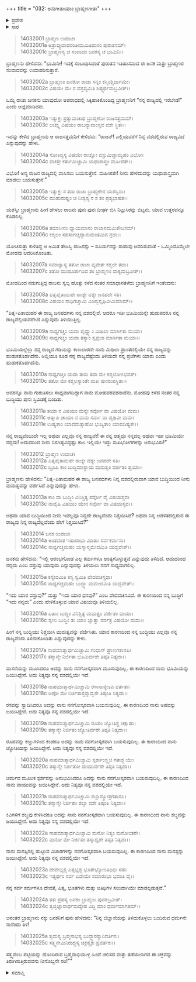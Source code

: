 +++
title = "032: ಅನುಗೀತಾಯಾಂ ಬ್ರಾಹ್ಮಣಗೀತಾ"
+++

<details><summary>ಪ್ರವೇಶ</summary>


।।   ಓಂ ಓಂ ನಮೋ ನಾರಾಯಣಾಯ।।   ಶ್ರೀ ವೇದವ್ಯಾಸಾಯ ನಮಃ ।।

ಶ್ರೀ ಕೃಷ್ಣದ್ವೈಪಾಯನ ವೇದವ್ಯಾಸ ವಿರಚಿತ  

**ಶ್ರೀ ಮಹಾಭಾರತ**

**ಅಶ್ವಮೇಧಿಕ ಪರ್ವ**

**ಅಶ್ವಮೇಧಿಕ ಪರ್ವ**

**ಅಧ್ಯಾಯ 32**


</details>

<details><summary>ಸಾರ</summary>

ಕೃಷ್ಣನು ಅರ್ಜುನನಿಗೆ ಬ್ರಾಹ್ಮಣ ದಂಪತಿಗಳ ಸಂವಾದವನ್ನು ಮುಂದುವರೆಸಿ ಹೇಳಿದುದು (1-25).


</details>

> 14032001 ಬ್ರಾಹ್ಮಣ ಉವಾಚ।  
14032001a ಅತ್ರಾಪ್ಯುದಾಹರಂತೀಮಮಿತಿಹಾಸಂ ಪುರಾತನಮ್।  
14032001c ಬ್ರಾಹ್ಮಣಸ್ಯ ಚ ಸಂವಾದಂ ಜನಕಸ್ಯ ಚ ಭಾಮಿನಿ।।

ಬ್ರಾಹ್ಮಣನು ಹೇಳಿದನು: “ಭಾಮಿನೀ! ಇದಕ್ಕೆ ಸಂಬಂಧಿಸಿದಂತೆ ಪುರಾತನ ಇತಿಹಾಸವಾದ ಈ ಜನಕ ಮತ್ತು ಬ್ರಾಹ್ಮಣರ ಸಂವಾದವನ್ನು ಉದಾಹರಿಸುತ್ತಾರೆ.

> 14032002a ಬ್ರಾಹ್ಮಣಂ ಜನಕೋ ರಾಜಾ ಸನ್ನಂ ಕಸ್ಮಿಂಶ್ಚಿದಾಗಮೇ।  
14032002c ವಿಷಯೇ ಮೇ ನ ವಸ್ತವ್ಯಮಿತಿ ಶಿಷ್ಟ್ಯರ್ಥಮಬ್ರವೀತ್।।

ಒಮ್ಮೆ ರಾಜಾ ಜನಕನು ಯಾವುದೋ ಅಪರಾಧದಲ್ಲಿ ಸಿಕ್ಕಿಹಾಕಿಕೊಂಡಿದ್ದ ಬ್ರಾಹ್ಮಣನಿಗೆ “ನನ್ನ ರಾಜ್ಯದಲ್ಲಿ ಇರಬೇಡ!” ಎಂದು ಆಜ್ಞೆಮಾಡಿದನು.

> 14032003a ಇತ್ಯುಕ್ತಃ ಪ್ರತ್ಯುವಾಚಾಥ ಬ್ರಾಹ್ಮಣೋ ರಾಜಸತ್ತಮಮ್।  
14032003c ಆಚಕ್ಷ್ವ ವಿಷಯಂ ರಾಜನ್ಯಾವಾಂಸ್ತವ ವಶೇ ಸ್ಥಿತಃ।।

ಇದನ್ನು ಕೇಳಿದ ಬ್ರಾಹ್ಮಣನು ಆ ರಾಜಸತ್ತಮನಿಗೆ ಕೇಳಿದನು: “ರಾಜನ್! ಎಲ್ಲಿಯವರೆಗೆ ನಿನ್ನ ವಶದಲ್ಲಿರುವ ರಾಜ್ಯವಿದೆ ಎನ್ನುವುದನ್ನು ಹೇಳು.

> 14032004a ಸೋಽನ್ಯಸ್ಯ ವಿಷಯೇ ರಾಜ್ಞೋ ವಸ್ತುಮಿಚ್ಚಾಮ್ಯಹಂ ವಿಭೋ।  
14032004c ವಚಸ್ತೇ ಕರ್ತುಮಿಚ್ಚಾಮಿ ಯಥಾಶಾಸ್ತ್ರಂ ಮಹೀಪತೇ।।

ವಿಭೋ! ಅನ್ಯ ರಾಜನ ರಾಜ್ಯದಲ್ಲಿ ವಾಸಿಸಲು ಬಯಸುತ್ತೇನೆ. ಮಹೀಪತೇ! ನೀನು ಹೇಳಿದುದನ್ನು ಯಥಾಶಾಸ್ತ್ರವಾಗಿ ಮಾಡಲು ಬಯಸುತ್ತೇನೆ.”

> 14032005a ಇತ್ಯುಕ್ತಃ ಸ ತದಾ ರಾಜಾ ಬ್ರಾಹ್ಮಣೇನ ಯಶಸ್ವಿನಾ।  
14032005c ಮುಹುರುಷ್ಣಂ ಚ ನಿಃಶ್ವಸ್ಯ ನ ಸ ತಂ ಪ್ರತ್ಯಭಾಷತ।।

ಯಶಸ್ವೀ ಬ್ರಾಹ್ಮಣನು ಹೀಗೆ ಹೇಳಲು ರಾಜನು ಪುನಃ ಪುನಃ ದೀರ್ಘ ಬಿಸಿ ನಿಟ್ಟುಸಿರನ್ನು ಬಿಟ್ಟನು. ಯಾವ ಉತ್ತರವನ್ನೂ ಕೊಡಲಿಲ್ಲ.

> 14032006a ತಮಾಸೀನಂ ಧ್ಯಾಯಮಾನಂ ರಾಜಾನಮಮಿತೌಜಸಮ್।  
14032006c ಕಶ್ಮಲಂ ಸಹಸಾಗಚ್ಚದ್ಭಾನುಮಂತಮಿವ ಗ್ರಹಃ।।

ಯೋಚಿಸುತ್ತಾ ಕುಳಿತಿದ್ದ ಆ ಅಮಿತ ತೇಜಸ್ವಿ ರಾಜನನ್ನು – ಸೂರ್ಯನನ್ನು ರಾಹುವು ಆವರಿಸುವಂತೆ - ಒಮ್ಮಿಂದೊಮ್ಮೆಲೇ ಮೋಹವು ಆವರಿಸಿಕೊಂಡಿತು.

> 14032007a ಸಮಾಶ್ವಾಸ್ಯ ತತೋ ರಾಜಾ ವ್ಯಪೇತೇ ಕಶ್ಮಲೇ ತದಾ।  
14032007c ತತೋ ಮುಹೂರ್ತಾದಿವ ತಂ ಬ್ರಾಹ್ಮಣಂ ವಾಕ್ಯಮಬ್ರವೀತ್।।

ಮೋಹದಿಂದ ನಡುಗುತ್ತಿದ್ದ ರಾಜನು ಸ್ವಲ್ಪ ಹೊತ್ತು ಕಳೆದ ನಂತರ ಸಮಾಧಾನತಳೆದು ಬ್ರಾಹ್ಮಣನಿಗೆ ಇಂತೆಂದನು:

> 14032008a ಪಿತೃಪೈತಾಮಹೇ ರಾಜ್ಯೇ ವಶ್ಯೇ ಜನಪದೇ ಸತಿ।  
14032008c ವಿಷಯಂ ನಾಧಿಗಚ್ಚಾಮಿ ವಿಚಿನ್ವನ್ಪೃಥಿವೀಮಿಮಾಮ್।।

“ಪಿತೃ-ಪಿತಾಮಹರ ಈ ರಾಜ್ಯ ಜನಪದಗಳು ನನ್ನ ವಶದಲ್ಲಿವೆ. ಆದರೂ ಇಡೀ ಭೂಮಿಯನ್ನೇ ಹುಡುಕಿದರೂ ನನ್ನ ರಾಜ್ಯವೆಲ್ಲಿಯವರೆಗಿದೆ ಎನ್ನುವುದು ತಿಳಿಯುತ್ತಿಲ್ಲ.

> 14032009a ನಾಧ್ಯಗಚ್ಚಂ ಯದಾ ಪೃಥ್ವ್ಯಾಂ ಮಿಥಿಲಾ ಮಾರ್ಗಿತಾ ಮಯಾ।  
14032009c ನಾಧ್ಯಗಚ್ಚಂ ಯದಾ ತಸ್ಯಾಂ ಸ್ವಪ್ರಜಾ ಮಾರ್ಗಿತಾ ಮಯಾ।।

ಭೂಮಿಯಲ್ಲೆಲ್ಲಾ ನನ್ನ ರಾಜ್ಯದ ಗಡಿಯನ್ನು ಕಾಣಲಾರದೇ ನಾನು ಮಿಥಿಲಾ ಪ್ರಾಂತದಲ್ಲಿಯೇ ನನ್ನ ರಾಜ್ಯವನ್ನು ಹುಡುಕತೊಡಗಿದೆನು. ಅಲ್ಲಿಯೂ ಕೂಡ ನನ್ನ ರಾಜ್ಯವೆಷ್ಟೆಂದು ತಿಳಿಯದೇ ನನ್ನ ಪ್ರಜೆಗಳು ಯಾರು ಎಂದು ಹುಡುಕತೊಡಗಿದೆನು.

> 14032010a ನಾಧ್ಯಗಚ್ಚಂ ಯದಾ ತಾಸು ತದಾ ಮೇ ಕಶ್ಮಲೋಽಭವತ್।  
14032010c ತತೋ ಮೇ ಕಶ್ಮಲಸ್ಯಾಂತೇ ಮತಿಃ ಪುನರುಪಸ್ಥಿತಾ।।

ಅವರನ್ನೂ ನಾನು ಗುರುತಿಸಲು ಸಾಧ್ಯವಾಗದಿದ್ದಾಗ ನಾನು ಮೋಹಪರವಶನಾದೆನು. ಮೋಹವು ಕಳೆದ ನಂತರ ನನ್ನ ಬುದ್ಧಿಯು ಪುನಃ ಸ್ತಿಮಿತಕ್ಕೆ ಬಂದಿತು.

> 14032011a ತಯಾ ನ ವಿಷಯಂ ಮನ್ಯೇ ಸರ್ವೋ ವಾ ವಿಷಯೋ ಮಮ।  
14032011c ಆತ್ಮಾಪಿ ಚಾಯಂ ನ ಮಮ ಸರ್ವಾ ವಾ ಪೃಥಿವೀ ಮಮ।  
14032011e ಉಷ್ಯತಾಂ ಯಾವದುತ್ಸಾಹೋ ಭುಜ್ಯತಾಂ ಯಾವದಿಷ್ಯತೇ।।

ನನ್ನ ರಾಜ್ಯವೆಂಬುದೇ ಇಲ್ಲ ಅಥವಾ ಎಲ್ಲವೂ ನನ್ನ ರಾಜ್ಯವೇ! ಈ ನನ್ನ ಆತ್ಮವೂ ನನ್ನದಲ್ಲ ಅಥವಾ ಇಡೀ ಭೂಮಿಯೇ ನನ್ನದು! ಆದುದರಿಂದ ನೀನು ನಿನಗಿಷ್ಟವಿದ್ದಷ್ಟು ಕಾಲ ಇಲ್ಲಿಯೇ ಇದ್ದು ಸುಖಭೋಗಗಳನ್ನು ಅನುಭವಿಸು!”

> 14032012 ಬ್ರಾಹ್ಮಣ ಉವಾಚ।  
14032012a ಪಿತೃಪೈತಾಮಹೇ ರಾಜ್ಯೇ ವಶ್ಯೇ ಜನಪದೇ ಸತಿ।  
14032012c ಬ್ರೂಹಿ ಕಾಂ ಬುದ್ಧಿಮಾಸ್ಥಾಯ ಮಮತ್ವಂ ವರ್ಜಿತಂ ತ್ವಯಾ।।

ಬ್ರಾಹ್ಮಣನು ಹೇಳಿದನು: “ಪಿತೃ-ಪಿತಾಮಹರ ಈ ರಾಜ್ಯ ಜನಪದಗಳು ನಿನ್ನ ವಶದಲ್ಲಿರುವಾಗ ಯಾವ ಬುದ್ಧಿಯಿಂದ ನೀನು ಮಮತ್ವವನ್ನು ವರ್ಜಿಸಿದೆ ಎನ್ನುವುದನ್ನು ಹೇಳು.

> 14032013a ಕಾಂ ವಾ ಬುದ್ಧಿಂ ವಿನಿಶ್ಚಿತ್ಯ ಸರ್ವೋ ವೈ ವಿಷಯಸ್ತವ।  
14032013c ನಾವೈಷಿ ವಿಷಯಂ ಯೇನ ಸರ್ವೋ ವಾ ವಿಷಯಸ್ತವ।।

ಅಥವಾ ಯಾವ ಬುದ್ಧಿಯಿಂದ ನೀನು ಇವೆಲ್ಲವೂ ನಿನ್ನದೇ ರಾಜ್ಯವೆಂದು ನಿಶ್ಚಯಿಸಿದೆ? ಅಥವಾ ನಿನ್ನ ಆಡಳಿತದಲ್ಲಿರುವ ಈ ರಾಜ್ಯವು ನಿನ್ನ ರಾಜ್ಯವೆಲ್ಲವೆಂದು ಹೇಗೆ ನಿಶ್ಚಯಿಸಿದೆ?”

> 14032014 ಜನಕ ಉವಾಚ।  
14032014a ಅಂತವಂತ ಇಹಾರಂಭಾ ವಿದಿತಾಃ ಸರ್ವಕರ್ಮಸು।  
14032014c ನಾಧ್ಯಗಚ್ಚಮಹಂ ಯಸ್ಮಾನ್ಮಮೇದಮಿತಿ ಯದ್ಭವೇತ್।।

ಜನಕನು ಹೇಳಿದನು: “ಇಲ್ಲಿ ಆರಂಭಗೊಂಡ ಎಲ್ಲ ಕರ್ಮಗಳೂ ಅಂತ್ಯಗೊಳ್ಳುತ್ತವೆ ಎನ್ನುವುದು ತಿಳಿದಿದೆ. ಆದುದರಿಂದ ನನ್ನದು ಎಂಬ ವಸ್ತುವು ಯಾವುದು ಎನ್ನುವುದನ್ನು ತಿಳಿಯಲು ನನಗೆ ಸಾಧ್ಯವಾಗಲಿಲ್ಲ.

> 14032015a ಕಸ್ಯೇದಮಿತಿ ಕಸ್ಯ ಸ್ವಮಿತಿ ವೇದವಚಸ್ತಥಾ।  
14032015c ನಾಧ್ಯಗಚ್ಚಮಹಂ ಬುದ್ಧ್ಯಾ ಮಮೇದಮಿತಿ ಯದ್ಭವೇತ್।।

“ಇದು ಯಾರ ವಸ್ತುವು?” ಮತ್ತು “ಇದು ಯಾರ ಧನವು?” ಎಂಬ ವೇದವಚನವಿದೆ. ಈ ಕಾರಣದಿಂದ ನನ್ನ ಬುದ್ಧಿಗೆ “ಇದು ನನ್ನದು” ಎಂದು ಹೇಳಿಕೊಳ್ಳುವ ಯಾವ ವಿಷಯವೂ ತಿಳಿಯಲಿಲ್ಲ.

> 14032016a ಏತಾಂ ಬುದ್ಧಿಂ ವಿನಿಶ್ಚಿತ್ಯ ಮಮತ್ವಂ ವರ್ಜಿತಂ ಮಯಾ।  
14032016c ಶೃಣು ಬುದ್ಧಿಂ ತು ಯಾಂ ಜ್ಞಾತ್ವಾ ಸರ್ವತ್ರ ವಿಷಯೋ ಮಮ।।

ಹೀಗೆ ನನ್ನ ಬುದ್ಧಿಯು ನಿಶ್ಚಯಿಸಿ ಮಮತ್ವವನ್ನು ವರ್ಜಿಸಿತು. ಯಾವ ಕಾರಣದಿಂದ ನನ್ನ ಬುದ್ಧಿಯು ಎಲ್ಲವೂ ನನ್ನ ರಾಜ್ಯವೆಂದು ತಿಳಿದುಕೊಂಡಿತು ಎನ್ನುವುದನ್ನು ಕೇಳು.

> 14032017a ನಾಹಮಾತ್ಮಾರ್ಥಮಿಚ್ಚಾಮಿ ಗಂಧಾನ್ ಘ್ರಾಣಗತಾನಪಿ।  
14032017c ತಸ್ಮಾನ್ಮೇ ನಿರ್ಜಿತಾ ಭೂಮಿರ್ವಶೇ ತಿಷ್ಠತಿ ನಿತ್ಯದಾ।।

ವಾಸನೆಯನ್ನು ಮೂಸಿದರೂ ಅದನ್ನು ನಾನು ನನಗೋಸ್ಕರವಾಗಿ ಮೂಸುವುದಿಲ್ಲ. ಈ ಕಾರಣದಿಂದ ನಾನು ಭೂಮಿಯನ್ನು ಜಯಿಸಿದ್ದೇನೆ. ಅದು ನಿತ್ಯವೂ ನನ್ನ ವಶದಲ್ಲಿಯೇ ಇದೆ.

> 14032018a ನಾಹಮಾತ್ಮಾರ್ಥಮಿಚ್ಚಾಮಿ ರಸಾನಾಸ್ಯೇಽಪಿ ವರ್ತತಃ।  
14032018c ಆಪೋ ಮೇ ನಿರ್ಜಿತಾಸ್ತಸ್ಮಾದ್ವಶೇ ತಿಷ್ಠಂತಿ ನಿತ್ಯದಾ।।

ರಸವನ್ನು ಸ್ವಾದಿಸಿದರೂ ಅದನ್ನು ನಾನು ನನಗೋಸ್ಕರವಾಗಿ ಬಯಸುವುದಿಲ್ಲ. ಈ ಕಾರಣದಿಂದ ನಾನು ಅಪವನ್ನು ಜಯಿಸಿದ್ದೇನೆ. ಅದು ನಿತ್ಯವೂ ನನ್ನ ವಶದಲ್ಲಿಯೇ ಇದೆ.

> 14032019a ನಾಹಮಾತ್ಮಾರ್ಥಮಿಚ್ಚಾಮಿ ರೂಪಂ ಜ್ಯೋತಿಶ್ಚ ಚಕ್ಷುಷಾ।  
14032019c ತಸ್ಮಾನ್ಮೇ ನಿರ್ಜಿತಂ ಜ್ಯೋತಿರ್ವಶೇ ತಿಷ್ಠತಿ ನಿತ್ಯದಾ।।

ರೂಪವನ್ನು ಕಣ್ಣುಗಳಿಂದ ಕಂಡರೂ ಅದನ್ನು ನಾನು ನನಗೋಸ್ಕರವಾಗಿ ಬಯಸುವುದಿಲ್ಲ. ಈ ಕಾರಣದಿಂದ ನಾನು ಜ್ಯೋತಿಯನ್ನು ಜಯಿಸಿದ್ದೇನೆ. ಅದು ನಿತ್ಯವೂ ನನ್ನ ವಶದಲ್ಲಿಯೇ ಇದೆ.

> 14032020a ನಾಹಮಾತ್ಮಾರ್ಥಮಿಚ್ಚಾಮಿ ಸ್ಪರ್ಶಾಂಸ್ತ್ವಚಿ ಗತಾಶ್ಚ ಯೇ।  
14032020c ತಸ್ಮಾನ್ಮೇ ನಿರ್ಜಿತೋ ವಾಯುರ್ವಶೇ ತಿಷ್ಠತಿ ನಿತ್ಯದಾ।।

ಚರ್ಮದ ಮೂಲಕ ಸ್ಪರ್ಶವನ್ನು ಅನುಭವಿಸಿದರೂ ಅದನ್ನು ನಾನು ನನಗೋಸ್ಕರವಾಗಿ ಬಯಸುವುದಿಲ್ಲ. ಈ ಕಾರಣದಿಂದ ನಾನು ವಾಯುವನ್ನು ಜಯಿಸಿದ್ದೇನೆ. ಅದು ನಿತ್ಯವೂ ನನ್ನ ವಶದಲ್ಲಿಯೇ ಇದೆ.

> 14032021a ನಾಹಮಾತ್ಮಾರ್ಥಮಿಚ್ಚಾಮಿ ಶಬ್ದಾನ್ಶ್ರೋತ್ರಗತಾನಪಿ।  
14032021c ತಸ್ಮಾನ್ಮೇ ನಿರ್ಜಿತಾಃ ಶಬ್ದಾ ವಶೇ ತಿಷ್ಠಂತಿ ನಿತ್ಯದಾ।।

ಕಿವಿಗಳಿಗೆ ಶಬ್ಧವು ಕೇಳಿಸಿದರೂ ಅದನ್ನು ನಾನು ನನಗೋಸ್ಕರವಾಗಿ ಬಯಸುವುದಿಲ್ಲ. ಈ ಕಾರಣದಿಂದ ನಾನು ಶಬ್ಧವನ್ನು ಜಯಿಸಿದ್ದೇನೆ. ಅದು ನಿತ್ಯವೂ ನನ್ನ ವಶದಲ್ಲಿಯೇ ಇದೆ.

> 14032022a ನಾಹಮಾತ್ಮಾರ್ಥಮಿಚ್ಚಾಮಿ ಮನೋ ನಿತ್ಯಂ ಮನೋಂತರೇ।  
14032022c ಮನೋ ಮೇ ನಿರ್ಜಿತಂ ತಸ್ಮಾದ್ವಶೇ ತಿಷ್ಠತಿ ನಿತ್ಯದಾ।।

ನಾನು ಮನಸ್ಸಿನಲ್ಲಿ ಹುಟ್ಟುವ ವಿಚಾರಗಳನ್ನು ನನಗೋಸ್ಕರವಾಗಿ ಬಯಸುವುದಿಲ್ಲ. ಈ ಕಾರಣದಿಂದ ನಾನು ಮನಸ್ಸನ್ನು ಜಯಿಸಿದ್ದೇನೆ. ಅದು ನಿತ್ಯವೂ ನನ್ನ ವಶದಲ್ಲಿಯೇ ಇದೆ.

> 14032023a ದೇವೇಭ್ಯಶ್ಚ ಪಿತೃಭ್ಯಶ್ಚ ಭೂತೇಭ್ಯೋಽತಿಥಿಭಿಃ ಸಹ।  
14032023c ಇತ್ಯರ್ಥಂ ಸರ್ವ ಏವೇಮೇ ಸಮಾರಂಭಾ ಭವಂತಿ ವೈ।।

ನನ್ನ ಸರ್ವ ಕರ್ಮಗಳೂ ದೇವತೆ, ಪಿತೃ, ಭೂತಗಳು ಮತ್ತು ಅತಿಥಿಗಳ ಸಲುವಾಗಿಯೇ ಮಾಡಲ್ಪಡುತ್ತವೆ.”

> 14032024a ತತಃ ಪ್ರಹಸ್ಯ ಜನಕಂ ಬ್ರಾಹ್ಮಣಃ ಪುನರಬ್ರವೀತ್।  
14032024c ತ್ವಜ್ಜಿಜ್ಞಾಸಾರ್ಥಮದ್ಯೇಹ ವಿದ್ಧಿ ಮಾಂ ಧರ್ಮಮಾಗತಮ್।।

ಅನಂತರ ಬ್ರಾಹ್ಮಣನು ನಕ್ಕು ಜನಕನಿಗೆ ಪುನಃ ಹೇಳಿದನು: “ನಿನ್ನ ಜಿಜ್ಞಾಸೆಯನ್ನು ತಿಳಿದುಕೊಳ್ಳಲು ಬಂದಿರುವ ಧರ್ಮನೇ ನಾನೆಂದು ತಿಳಿ!

> 14032025a ತ್ವಮಸ್ಯ ಬ್ರಹ್ಮನಾಭಸ್ಯ ಬುದ್ಧ್ಯಾರಸ್ಯಾನಿವರ್ತಿನಃ।  
14032025c ಸತ್ತ್ವನೇಮಿನಿರುದ್ಧಸ್ಯ ಚಕ್ರಸ್ಯೈಕಃ ಪ್ರವರ್ತಕಃ।।

ಸತ್ತ್ವವೆಂಬ ಪಟ್ಟಿಯನ್ನು ಹೊಂದಿರುವ ಬ್ರಹ್ಮನಾಭಿಯುಳ್ಳ ಹಿಂದೆ ಚಲಿಸದ ಮತ್ತು ತಡೆಯಲಾಗದ ಈ ಚಕ್ರವನ್ನು ತಿರುಗಿಸುತ್ತಿರುವವನು ನೀನೊಬ್ಬನೇ ಸರಿ!””



<details><summary>ಸಮಾಪ್ತಿ</summary>


ಇತಿ ಶ್ರೀಮಹಾಭಾರತೇ ಅಶ್ವಮೇಧಿಕಪರ್ವಣಿ ಅನುಗೀತಾಯಾಂ ಬ್ರಾಹ್ಮಣಗೀತಾಸು ದ್ವಾತ್ರಿಂಶೋಽಧ್ಯಾಯಃ।।  
ಇದು ಶ್ರೀಮಹಾಭಾರತದಲ್ಲಿ ಅಶ್ವಮೇಧಿಕಪರ್ವದಲ್ಲಿ ಅನುಗೀತಾಯಾಂ ಬ್ರಾಹ್ಮಣಗೀತಾ ಎನ್ನುವ ಮೂವತ್ತೆರಡನೇ ಅಧ್ಯಾಯವು.

</details>


